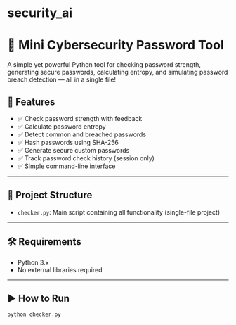 # security_ai
# 🔐 Mini Cybersecurity Password Tool

A simple yet powerful Python tool for checking password strength, generating secure passwords, calculating entropy, and simulating password breach detection — all in a single file!

## 🚀 Features

- ✅ Check password strength with feedback
- ✅ Calculate password entropy
- ✅ Detect common and breached passwords
- ✅ Hash passwords using SHA-256
- ✅ Generate secure custom passwords
- ✅ Track password check history (session only)
- ✅ Simple command-line interface

---

## 📂 Project Structure

- `checker.py`: Main script containing all functionality (single-file project)

---

## 🛠 Requirements

- Python 3.x  
- No external libraries required

---

## ▶️ How to Run

```bash
python checker.py
